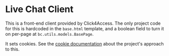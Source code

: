 # Live Chat Client

This is a front-end client provided by Click4Access. The only project code for this is hardcoded in the `base.html` template, and a boolean field to turn it on per-page at `bc.utils.models.BasePage`.

It sets cookies. See the [cookie documentation](cookies.md) about the project's approach to this.
